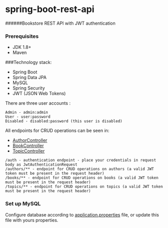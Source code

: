 # spring-boot-rest-api
######Bookstore REST API with JWT authentication

### Prerequisites
- JDK 1.8+  
- Maven

###Technology stack:
* Spring Boot
* Spring Data JPA
* MySQL
* Spring Security
* JWT (JSON Web Tokens)

There are three user accounts :
```
Admin - admin:admin
User - user:password
Disabled - disabled:password (this user is disabled)
```

All endpoints for CRUD operations can be seen in:
 - [AuthorController](https://github.com/Kvark900/spring-boot-rest-api/blob/master/src/main/java/com/kvark900/api/controller/AuthorController.java#L23)  
 - [BookController](https://github.com/Kvark900/spring-boot-rest-api/blob/master/src/main/java/com/kvark900/api/controller/BookController.java#L21)  
 - [TopicController](https://github.com/Kvark900/spring-boot-rest-api/blob/master/src/main/java/com/kvark900/api/controller/TopicController.java#L18)  
```
/auth - authentication endpoint - place your credentials in request body as JwtAuthenticationRequest 
/authors/** - endpoint for CRUD operations on authors (a valid JWT token must be present in the request header)   
/books/** - endpoint for CRUD operations on books (a valid JWT token must be present in the request header)   
/topics/** - endpoint for CRUD operations on topics (a valid JWT token must be present in the request header)   
```


### Set up MySQL
Configure database according to [application.properties](https://github.com/Kvark900/spring-boot-rest-api/blob/master/src/main/resources/application.properties) file, or update this file with yours properties.
